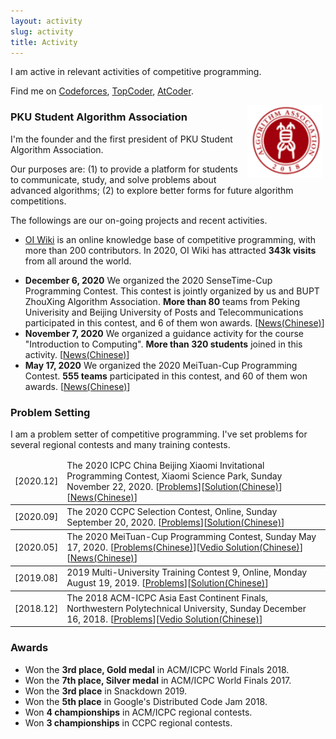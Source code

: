```yaml
---
layout: activity
slug: activity
title: Activity
---
```


<p> I am active in relevant activities of competitive programming. </p>

<p>Find me on <a href="https://codeforces.com/profile/Syloviaely">Codeforces</a>, <a href="https://www.topcoder.com/members/jiry_2">TopCoder</a>, <a href="https://atcoder.jp/users/KujouKaren">AtCoder</a>.</p>

<img src="/assets/img/PKUSAA.png" align="right" width="120" hspace="5" vspace="-5"/>

### PKU Student Algorithm Association

<p>I'm the founder and the first president of PKU Student Algorithm Association. </p>

<p>Our purposes are: (1) to provide a platform for students to communicate, study, and solve problems about advanced algorithms; (2) to explore better forms for future algorithm competitions.</p>

The followings are our on-going projects and recent activities.

<ul><li><p><a href="https://oi-wiki.org/">OI Wiki</a> is an online knowledge base of competitive programming, with more than 200 contributors. In 2020, OI Wiki  has attracted <strong>343k visits</strong> from all around the world. </p></li>
<li id="sensetime"><strong>December 6, 2020</strong> We organized the 2020 SenseTime-Cup Programming Contest. This contest is jointly organized by us and BUPT ZhouXing Algorithm Association. <strong> More than 80</strong> teams from Peking Univerisity and Beijing University of Posts and Telecommunications participated in this contest, and 6 of them won awards.  [<a href="https://mp.weixin.qq.com/s/s5NiaMpoV91tNTsYlBESiA">News(Chinese)</a>]</li>
<li><strong>November 7, 2020</strong> We organized a guidance activity for the course "Introduction to Computing". <strong>More than 320 students</strong> joined in this activity. [<a href="https://mp.weixin.qq.com/s/-2pCT4zZPd8gj9Dq1A9JNw">News(Chinese)</a>]</li>
<li><strong>May 17, 2020</strong> We organized the 2020 MeiTuan-Cup Programming Contest. <strong>555 teams</strong> participated in this contest, and 60 of them won awards. [<a href="https://mp.weixin.qq.com/s/NXYaP4g8sw_CnNWgqnEWsw">News(Chinese)</a>] </li>
</ul>

### Problem Setting

<p>
I am a problem setter of competitive programming. I've set problems for several regional contests and many training contests.</p>

<table>
  <thead>
    <tr>
      <td class="td">[2020.12]</td>
      <td id="xiaomi2020">The 2020 ICPC China Beijing Xiaomi Invitational Programming Contest, Xiaomi Science Park, Sunday November 22, 2020. [<a href="/problems/2020xiaomi.pdf">Problems</a>][<a href="/problems/2020xiaomi-solution.pdf">Solution(Chinese)</a>][<a href="https://www.sohu.com/a/433791920_690895">News(Chinese)</a>]</td>
    </tr>
  </thead>
  <tbody>
    <tr>
      <td class="td">[2020.09]</td>
      <td>The 2020 CCPC Selection Contest, Online, Sunday September 20, 2020. [<a href="/problems/2020ccpconline.pdf">Problems</a>][<a href="/problems/2020ccpconline-solution.pdf">Solution(Chinese)</a>]</td>
    </tr>
  </tbody>
  <tbody>
    <tr>
      <td class="td">[2020.05]</td>
      <td>The 2020 MeiTuan-Cup Programming Contest, Sunday May 17, 2020. [<a href="https://uoj.ac/contest/53">Problems(Chinese)</a>][<a href="https://www.bilibili.com/video/BV1Rz4y1R7Ks">Vedio Solution(Chinese)</a>][<a href="https://mp.weixin.qq.com/s/NXYaP4g8sw_CnNWgqnEWsw">News(Chinese)</a>]</td>
    </tr>
  </tbody>
  <tbody>
    <tr>
      <td class="td">[2019.08]</td>
      <td>2019 Multi-University Training Contest 9, Online, Monday August 19, 2019. [<a href="/problems/2019hdu.pdf">Problems</a>][<a href="/problems/2019hdu-solution.pdf">Solution(Chinese)</a>]</td>
    </tr>
  </tbody>
  <tbody>
    <tr>
      <td class="td">[2018.12]</td>
      <td>The 2018 ACM-ICPC Asia East Continent Finals, Northwestern Polytechnical University, Sunday December 16, 2018. [<a href="/problems/2018ecfinal.pdf">Problems</a>][<a href="https://www.bilibili.com/video/BV19t411a7Yv">Vedio Solution(Chinese)</a>]</td>
    </tr>
  </tbody>
</table>


### Awards

<ul><li>Won the <strong>3rd place, Gold medal</strong> in ACM/ICPC World Finals 2018.</li>

<li>Won the <strong>7th place, Silver medal</strong> in ACM/ICPC World Finals 2017.</li>

<li>Won the <strong>3rd place</strong> in Snackdown 2019. </li>

<li>Won the <strong>5th place</strong> in Google's Distributed Code Jam 2018. </li>

<li>Won <strong>4 championships</strong> in ACM/ICPC regional contests.</li> 

<li>Won <strong>3 championships</strong> in CCPC regional contests.</li>

</ul>